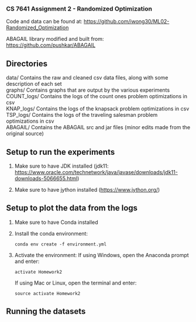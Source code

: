 ### CS 7641 Assignment 2 - Randomized Optimization

Code and data can be found at: https://github.com/iwong30/ML02-Randomized_Optimization

ABAGAIL library modified and built from: https://github.com/pushkar/ABAGAIL

## Directories
data/       Contains the raw and cleaned csv data files, along with some description of each set  
graphs/     Contains graphs that are output by the various experiments  
COUNT_logs/ Contains the logs of the count ones problem optimizations in csv  
KNAP_logs/  Contains the logs of the knapsack problem optimizations in csv  
TSP_logs/   Contains the logs of the traveling salesman problem optimizations in csv  
ABAGAIL/    Contains the ABAGAIL src and jar files (minor edits made from the original source)


## Setup to run the experiments

1)  Make sure to have JDK installed (jdk11: https://www.oracle.com/technetwork/java/javase/downloads/jdk11-downloads-5066655.html)

2)  Make sure to have jython installed (https://www.jython.org/)


## Setup to plot the data from the logs

1)  Make sure to have Conda installed

2)  Install the conda environment:
    ~~~
    conda env create -f environment.yml
    ~~~

3)  Activate the environment:
    If using Windows, open the Anaconda prompt and enter:
    ~~~
    activate Homework2
    ~~~

    If using Mac or Linux, open the terminal and enter:
    ~~~
    source activate Homework2
    ~~~


## Running the datasets

